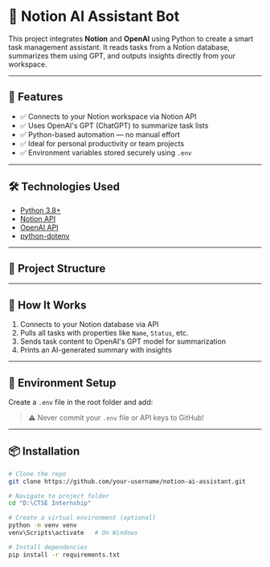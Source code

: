 # 🤖 Notion AI Assistant Bot

This project integrates **Notion** and **OpenAI** using Python to create a smart task management assistant. It reads tasks from a Notion database, summarizes them using GPT, and outputs insights directly from your workspace.

---

## 🚀 Features

- ✅ Connects to your Notion workspace via Notion API
- ✅ Uses OpenAI's GPT (ChatGPT) to summarize task lists
- ✅ Python-based automation — no manual effort
- ✅ Ideal for personal productivity or team projects
- ✅ Environment variables stored securely using `.env`

---

## 🛠️ Technologies Used

- [Python 3.8+](https://www.python.org/)
- [Notion API](https://developers.notion.com/)
- [OpenAI API](https://platform.openai.com/)
- [python-dotenv](https://pypi.org/project/python-dotenv/)

---

## 📂 Project Structure


---

## 🧠 How It Works

1. Connects to your Notion database via API
2. Pulls all tasks with properties like `Name`, `Status`, etc.
3. Sends task content to OpenAI's GPT model for summarization
4. Prints an AI-generated summary with insights

---

## 🔐 Environment Setup

Create a `.env` file in the root folder and add:


> ⚠️ Never commit your `.env` file or API keys to GitHub!

---

## 📦 Installation

```bash
# Clone the repo
git clone https://github.com/your-username/notion-ai-assistant.git

# Navigate to project folder
cd "D:\CTSE Internship"

# Create a virtual environment (optional)
python -m venv venv
venv\Scripts\activate   # On Windows

# Install dependencies
pip install -r requirements.txt
